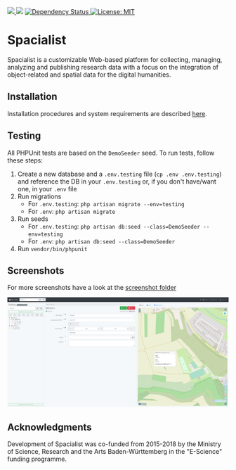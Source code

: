 <p>
    <a href="https://codecov.io/gh/eScienceCenter/Spacialist">
        <img src="https://codecov.io/gh/eScienceCenter/Spacialist/branch/master/graph/badge.svg?token=4VVZQDJXSM"/>
    </a>
    <img src="https://github.com/eScienceCenter/Spacialist/workflows/PhpUnit/badge.svg"/>
    <a href='https://david-dm.org/eScienceCenter/Spacialist'>
        <img src='https://david-dm.org/eScienceCenter/Spacialist.svg' alt='Dependency Status' />
    </a>
    <a href='https://opensource.org/licenses/MIT'>
        <img src='https://img.shields.io/badge/License-MIT-yellow.svg' alt='License: MIT' />
    </a>
</p>

# Spacialist

Spacialist is a customizable Web-based platform for collecting, managing, analyzing and publishing research data with a focus on the integration of object-related and spatial data for the digital humanities.

## Installation
Installation procedures and system requirements are described [here](INSTALL.md).

## Testing
All PHPUnit tests are based on the `DemoSeeder` seed. To run tests, follow these steps:

1. Create a new database and a `.env.testing` file (`cp .env .env.testing`) and reference the DB in your `.env.testing` or, if you don't have/want one, in your `.env` file
2. Run migrations
    - For `.env.testing`: `php artisan migrate --env=testing`
    - For `.env`: `php artisan migrate`
3. Run seeds
    - For `.env.testing`: `php artisan db:seed --class=DemoSeeder --env=testing`
    - For `.env`: `php artisan db:seed --class=DemoSeeder`
4. Run `vendor/bin/phpunit`

## Screenshots
For more screenshots have a look at the [screenshot folder][scr_folder]

![scr_start]

## Acknowledgments
Development of Spacialist was co-funded from 2015-2018 by the Ministry of Science, Research and the Arts Baden-Württemberg in the "E-Science" funding programme.

[scr_start]: screenshots/selected_element.png "Spacialist Main Screen"
[scr_folder]: screenshots/
